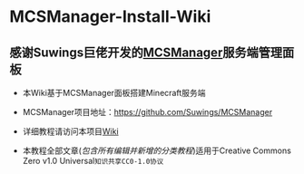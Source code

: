 # MCSManager-Install-Wiki
## 感谢Suwings巨佬开发的[MCSManager](https://github.com/Suwings/MCSManager "MCSManager")服务端管理面板

- 本Wiki基于MCSManager面板搭建Minecraft服务端

- MCSManager项目地址：https://github.com/Suwings/MCSManager

- 详细教程请访问本项目[Wiki](https://github.com/squirrelmedia/MCSManager-Install-Wiki/wiki)

- 本教程全部文章(*包含所有编辑并新增的分类教程*)适用于Creative Commons Zero v1.0 Universal`知识共享CC0-1.0协议`
